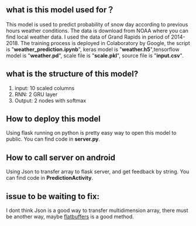 ## what is this model used for？
This model is used to predict probability of snow day according to previous hours weather conditions. 
The data is download from NOAA where you can find local weather data. I used the data of Grand Rapids in period of 2014-2018.
The training process is deployed in Colaboratory by Google, the script is "**weather_prediction.ipynb**", keras model is "**weather.h5**",tensorflow model is "**weather.pd**", scale file is "**scale.pkl**", source file is "**input.csv**".

## what is the structure of this model?
1. input: 10 scaled columns
2. RNN: 2 GRU layer 
3. Output: 2 nodes with softmax

## How to deploy this model
Using flask running on python is pretty easy way to open this  model to public. You can find code in **server.py**.

## How to call server on android
Using Json to transfer array to flask server, and get feedback by string. You can find code in **PredictionActivity**.

## issue to be waiting to fix:
I dont think Json is a good way to transfer multidimension array, there must be another way, maybe [flatbuffers](https://google.github.io/flatbuffers/) is a good method.
